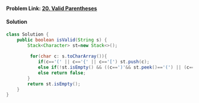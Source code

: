#### **Problem Link:** [20. Valid Parentheses](https://leetcode.com/problems/valid-parentheses/)

#### **Solution**
```java
class Solution {
    public boolean isValid(String s) {
        Stack<Character> st=new Stack<>();
        
         for(char c: s.toCharArray()){
            if(c=='(' || c=='{' || c=='[') st.push(c); 
            else if(!st.isEmpty() && ((c==')'&& st.peek()=='(') || (c=='}'&& st.peek()=='{') || (c==']'&& st.peek()=='[')) ) st.pop();
            else return false;
        }
        return st.isEmpty();
    }
}
```